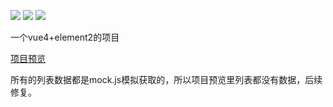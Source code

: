 ![](https://img.shields.io/badge/vue--cli-~4.4.0-brightgreen.svg)
![](https://img.shields.io/badge/element--ui-^2.13.2-blue.svg)
![](https://img.shields.io/badge/author-lmc-orange.svg)

一个vue4+element2的项目

[项目预览](https://lmc-2020.github.io/vue-project/pages/index.html)

所有的列表数据都是mock.js模拟获取的，所以项目预览里列表都没有数据，后续修复。
